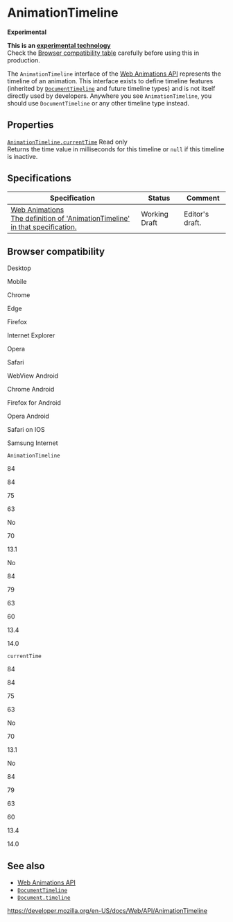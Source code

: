 # AnimationTimeline

**Experimental**

**This is an [experimental technology](https://developer.mozilla.org/en-US/docs/MDN/Guidelines/Conventions_definitions#experimental)**  
Check the [Browser compatibility table](#browser_compatibility) carefully before using this in production.

The `AnimationTimeline` interface of the [Web Animations API](web_animations_api) represents the timeline of an animation. This interface exists to define timeline features (inherited by [`DocumentTimeline`](documenttimeline) and future timeline types) and is not itself directly used by developers. Anywhere you see `AnimationTimeline`, you should use `DocumentTimeline` or any other timeline type instead.

## Properties

[`AnimationTimeline.currentTime`](animationtimeline/currenttime) <span class="badge inline readonly">Read only </span>  
Returns the time value in milliseconds for this timeline or `null` if this timeline is inactive.

## Specifications

<table><thead><tr class="header"><th>Specification</th><th>Status</th><th>Comment</th></tr></thead><tbody><tr class="odd"><td><a href="https://drafts.csswg.org/web-animations-1/#the-animationtimeline-interface">Web Animations<br />
<span class="small">The definition of 'AnimationTimeline' in that specification.</span></a></td><td><span class="spec-wd">Working Draft</span></td><td>Editor's draft.</td></tr></tbody></table>

## Browser compatibility

Desktop

Mobile

Chrome

Edge

Firefox

Internet Explorer

Opera

Safari

WebView Android

Chrome Android

Firefox for Android

Opera Android

Safari on IOS

Samsung Internet

`AnimationTimeline`

84

84

75

63

No

70

13.1

No

84

79

63

60

13.4

14.0

`currentTime`

84

84

75

63

No

70

13.1

No

84

79

63

60

13.4

14.0

## See also

- [Web Animations API](web_animations_api)
- [`DocumentTimeline`](documenttimeline)
- [`Document.timeline`](document/timeline)

<a href="https://developer.mozilla.org/en-US/docs/Web/API/AnimationTimeline" class="_attribution-link">https://developer.mozilla.org/en-US/docs/Web/API/AnimationTimeline</a>
